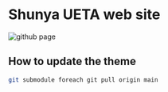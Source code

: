 # Shunya UETA web site

![github page](https://github.com/hurutoriya/hurutoriya.github.io/workflows/github%20page/badge.svg)

## How to update the theme

```bash
git submodule foreach git pull origin main
```